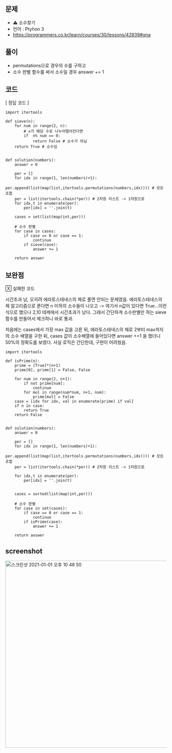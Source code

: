 
## 문제
- ⚠️ 소수찾기
- 언어 : Ptyhon 3
- https://programmers.co.kr/learn/courses/30/lessons/42839#qna


## 풀이
- permutations으로 경우의 수를 구하고
- 소수 판별 함수를 써서 소수일 경우 answer += 1

## 코드

[ 정답 코드 ]
```
import itertools

def sieve(n):
    for num in range(2, n):
        # x가 해당 수로 나누어떨어진다면
        if  n% num == 0:
            return False # 소수가 아님
    return True # 소수임


def solution(numbers):
    answer = 0
    
    per = []
    for idx in range(1, len(numbers)+1):
        per.append(list(map(list,itertools.permutations(numbers,idx)))) # 모든 조합
    per = list(itertools.chain(*per)) # 2차원 리스트 -> 1차원으로
    for idx,t in enumerate(per):
        per[idx] = ''.join(t)
        
    cases = set(list(map(int,per)))
    
    # 소수 판별
    for case in cases:
        if case == 0 or case == 1:
            continue
        if sieve(case):
            answer += 1
    
    return answer
```

## 보완점


🅇 실패한 코드

시간초과 남, 오히려 에라토스테네스의 체로 풀면 안되는 문제였음. 에라토스테네스의 체 알고리즘으로 푼다면 n 이하의 소수들이 나오고 -> 여기서 n값이 있다면 True...이런식으로 했으나 2,10 테케에서 시간초과가 났다.
그래서 간단하게 소수판별만 하는 sieve 함수를 만들어서 체크하니 바로 통과.

처음에는 cases에서 가장 max 값을 고른 뒤, 에라토스테네스의 체로 2부터 max까지의 소수 배열을 구한 뒤, cases 값이 소수배열에 들어있다면 answer +=1 을 했더니 50%의 정확도를 보였다.
사실 로직은 간단한데, 구현이 어려웠음.


```
import itertools

def isPrime(n):
    prime = [True]*(n+1)
    prime[0], prime[1] = False, False
    
    for num in range(2, n+1):
        if not prime[num]:
            continue
        for mul in range(num*num, n+1, num):
            prime[mul] = False
    case = [idx for idx, val in enumerate(prime) if val]
    if n in case:
        return True
    return False


def solution(numbers):
    answer = 0
    
    per = []
    for idx in range(1, len(numbers)+1):
        per.append(list(map(list,itertools.permutations(numbers,idx)))) # 모든 조합
    per = list(itertools.chain(*per)) # 2차원 리스트 -> 1차원으로
    
    for idx,t in enumerate(per):
        per[idx] = ''.join(t)


    cases = sorted(list(map(int,per)))
    
    # 소수 판별
    for case in set(cases):
        if case == 0 or case == 1:
            continue
        if isPrime(case):
            answer += 1
    
    return answer
```


## screenshot

<img width="584" alt="스크린샷 2021-01-01 오후 10 46 50" src="https://user-images.githubusercontent.com/35520314/103439799-77d7f300-4c83-11eb-825c-7951fc49a85b.png">





